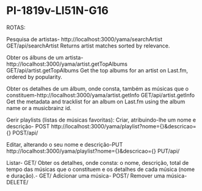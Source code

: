 # PI-1819v-LI51N-G16


ROTAS:

Pesquisa de artistas- http://localhost:3000/yama/searchArtist
GET/api/searchArtist
 Returns artist matches sorted by relevance.


Obter os álbuns de um artista-  http://localhost:3000/yama/artist.getTopAlbums
GET/api/artist.getTopAlbums
  Get the top albums for an artist on Last.fm, ordered by popularity.
  
Obter os detalhes de um álbum, onde consta, também as músicas que o constituem-http://localhost:3000/yama/artist.getInfo 
GET/api/artist.getInfo
  Get the metadata and tracklist for an album on Last.fm using the album name or a musicbrainz id.
  
Gerir playlists (listas de músicas favoritas):
Criar, atribuindo-lhe um nome e descrição- POST http://localhost:3000/yama/playlist?nome={}&descricao={}
  POST/api/

Editar, alterando o seu nome e descrição-PUT http://localhost:3000/yama/playlist?nome={}&descricao={}
  PUT/api/
  
Listar-
  GET/
Obter os detalhes, onde consta: o nome, descrição, total de tempo das músicas que o constituem e os detalhes de cada música (nome e duração).-
  GET/
Adicionar uma música-
  POST/
Remover uma música- 
DELETE/
